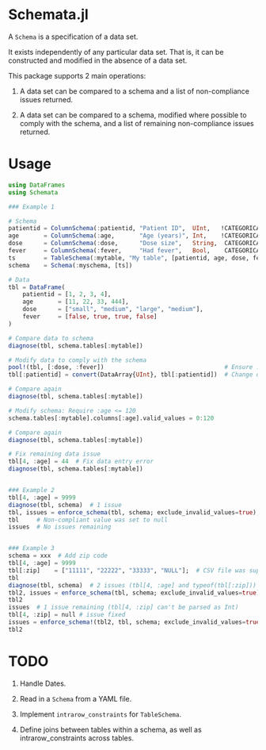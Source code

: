 # Schemata.jl


A `Schema` is a specification of a data set.

It exists independently of any particular data set. That is, it can be constructed and modified in the absence of a data set.

This package supports 2 main operations:

1. A data set can be compared to a schema and a list of non-compliance issues returned.

2. A data set can be compared to a schema, modified where possible to comply with the schema, and a list of remaining non-compliance issues returned.


# Usage


```julia
using DataFrames
using Schemata

### Example 1

# Schema
patientid = ColumnSchema(:patientid, "Patient ID",  UInt,   !CATEGORICAL, IS_REQUIRED,  IS_UNIQUE, UInt)
age       = ColumnSchema(:age,       "Age (years)", Int,    !CATEGORICAL, IS_REQUIRED, !IS_UNIQUE, Int)
dose      = ColumnSchema(:dose,      "Dose size",   String,  CATEGORICAL, IS_REQUIRED, !IS_UNIQUE, ["small", "medium", "large"])
fever     = ColumnSchema(:fever,     "Had fever",   Bool,    CATEGORICAL, IS_REQUIRED, !IS_UNIQUE, Bool)
ts        = TableSchema(:mytable, "My table", [patientid, age, dose, fever], [:patientid])
schema    = Schema(:myschema, [ts])

# Data
tbl = DataFrame(
    patientid = [1, 2, 3, 4],
    age       = [11, 22, 33, 444],
    dose      = ["small", "medium", "large", "medium"],
    fever     = [false, true, true, false]
)

# Compare data to schema
diagnose(tbl, schema.tables[:mytable])

# Modify data to comply with the schema
pool!(tbl, [:dose, :fever])                                  # Ensure :dose and :fever contain categorical data
tbl[:patientid] = convert(DataArray{UInt}, tbl[:patientid])  # Change data type

# Compare again
diagnose(tbl, schema.tables[:mytable])

# Modify schema: Require :age <= 120
schema.tables[:mytable].columns[:age].valid_values = 0:120

# Compare again
diagnose(tbl, schema.tables[:mytable])

# Fix remaining data issue
tbl[4, :age] = 44  # Fix data entry error
diagnose(tbl, schema.tables[:mytable])


### Example 2
tbl[4, :age] = 9999
diagnose(tbl, schema)  # 1 issue
tbl, issues = enforce_schema(tbl, schema; exclude_invalid_values=true);  # Set invalid values to null
tbl     # Non-compliant value was set to null
issues  # No issues remaining


### Example 3
schema = xxx  # Add zip code
tbl[4, :age] = 9999
tbl[:zip]    = ["11111", "22222", "33333", "NULL"];  # CSV file was supplied with "NULL" values, forcing eltype to equal String.
tbl
diagnose(tbl, schema)  # 2 issues (tbl[4, :age] and typeof(tbl[:zip]))
tbl2, issues = enforce_schema(tbl, schema; exclude_invalid_values=true);
tbl2
issues  # 1 issue remaining (tbl[4, :zip] can't be parsed as Int)
tbl[4, :zip] = null # issue fixed
issues = enforce_schema!(tbl2, tbl, schema; exclude_invalid_values=true)  # No issues remaining
tbl2
```


# TODO

1. Handle Dates.

2. Read in a `Schema` from a YAML file.

3. Implement `intrarow_constraints` for `TableSchema`.

4. Define joins between tables within a schema, as well as intrarow_constraints across tables.
